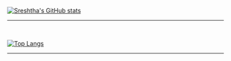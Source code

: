 [![Sreshtha's GitHub stats](https://github-readme-stats.vercel.app/api?username=sreshtha10&?count_private=true&hide=issues&show_icons=true&theme=vue)](https://github.com/anuraghazra/github-readme-stats)

___

<br>

[![Top Langs](https://github-readme-stats.vercel.app/api/top-langs/?username=sreshtha10&hide=css,html&langs_count=4&theme=vue)](https://github.com/anuraghazra/github-readme-stats)
___

<br>

